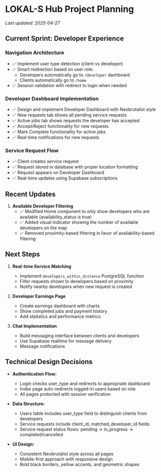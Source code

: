 # LOKAL-S Hub Project Planning

_Last updated: 2025-04-27_

## Current Sprint: Developer Experience

### Navigation Architecture

- ✅ Implement user type detection (client vs developer)
- ✅ Smart redirection based on user role:
  - Developers automatically go to `/developer` dashboard
  - Clients automatically go to `/home`
- ✅ Session validation with redirect to login when needed

### Developer Dashboard Implementation

- ✅ Design and implement Developer Dashboard with Neobrutalist style
- ✅ New requests tab shows all pending service requests
- ✅ Active jobs tab shows requests the developer has accepted
- ✅ Accept/Reject functionality for new requests
- ✅ Mark Complete functionality for active jobs
- ✅ Real-time notifications for new requests

### Service Request Flow

- ✅ Client creates service request
- ✅ Request stored in database with proper location formatting
- ✅ Request appears on Developer Dashboard
- ✅ Real-time updates using Supabase subscriptions

## Recent Updates

1. **Available Developer Filtering**
   - ✅ Modified Home component to only show developers who are available (availability_status is true)
   - ✅ Added visual indicator showing the number of available developers on the map
   - ✅ Removed proximity-based filtering in favor of availability-based filtering

## Next Steps

1. **Real-time Service Matching**
   - Implement `developers_within_distance` PostgreSQL function
   - Filter requests shown to developers based on proximity
   - Notify nearby developers when new request is created

2. **Developer Earnings Page**
   - Create earnings dashboard with charts
   - Show completed jobs and payment history
   - Add statistics and performance metrics

3. **Chat Implementation**
   - Build messaging interface between clients and developers
   - Use Supabase realtime for message delivery
   - Message notifications

## Technical Design Decisions

- **Authentication Flow:**
  - Login checks user_type and redirects to appropriate dashboard
  - Index page auto-redirects logged-in users based on role
  - All pages protected with session verification

- **Data Structure:**
  - Users table includes user_type field to distinguish clients from developers
  - Service requests include client_id, matched_developer_id fields
  - Service request status flows: pending → in_progress → completed/cancelled

- **UI Design:**
  - Consistent Neobrutalist style across all pages
  - Mobile-first approach with responsive design
  - Bold black borders, yellow accents, and geometric shapes
